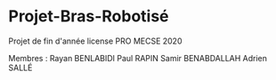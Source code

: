 # Projet-Bras-Robotisé
Projet de fin d'année license PRO MECSE 2020

Membres : Rayan BENLABIDI
          Paul RAPIN
          Samir BENABDALLAH
          Adrien SALLÉ
